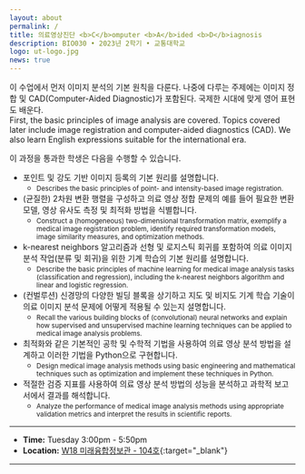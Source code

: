 ```yaml
---
layout: about
permalink: /
title: 의료영상진단 <b>C</b>omputer <b>A</b>ided <b>D</b>iagnosis
description: BIO030 • 2023년 2학기 • 교통대학교
logo: ut-logo.jpg
news: true
---
```


이 수업에서 먼저 이미지 분석의 기본 원칙을 다룬다. 나중에 다루는 주제에는 이미지 정합 및 CAD(Computer-Aided Diagnostic)가 포함된다. 국제한 시대에 맞게 영어 표현도 배운다.<br>
First, the basic principles of image analysis are covered. Topics covered later include image registration and computer-aided diagnostics (CAD). We also learn English expressions suitable for the international era.

이 과정을 통과한 학생은 다음을 수행할 수 있습니다.

- 포인트 및 강도 기반 이미지 등록의 기본 원리를 설명합니다.
  - <small>Describes the basic principles of point- and intensity-based image registration.</small>
- (균질한) 2차원 변환 행렬을 구성하고 의료 영상 정합 문제의 예를 들어 필요한 변환 모델, 영상 유사도 측정 및 최적화 방법을 식별합니다.
  - <small>Construct a (homogeneous) two-dimensional transformation matrix, exemplify a medical image registration problem, identify required transformation models, image similarity measures, and optimization methods.</small>
- k-nearest neighbors 알고리즘과 선형 및 로지스틱 회귀를 포함하여 의료 이미지 분석 작업(분류 및 회귀)을 위한 기계 학습의 기본 원리를 설명합니다.
  - <small>Describe the basic principles of machine learning for medical image analysis tasks (classification and regression), including the k-nearest neighbors algorithm and linear and logistic regression.</small>
- (컨벌루션) 신경망의 다양한 빌딩 블록을 상기하고 지도 및 비지도 기계 학습 기술이 의료 이미지 분석 문제에 어떻게 적용될 수 있는지 설명합니다.
  - <small>Recall the various building blocks of (convolutional) neural networks and explain how supervised and unsupervised machine learning techniques can be applied to medical image analysis problems.</small>
- 최적화와 같은 기본적인 공학 및 수학적 기법을 사용하여 의료 영상 분석 방법을 설계하고 이러한 기법을 Python으로 구현합니다.
  - <small>Design medical image analysis methods using basic engineering and mathematical techniques such as optimization and implement these techniques in Python.</small>
- 적절한 검증 지표를 사용하여 의료 영상 분석 방법의 성능을 분석하고 과학적 보고서에서 결과를 해석합니다.
  - <small>Analyze the performance of medical image analysis methods using appropriate validation metrics and interpret the results in scientific reports.</small>

---

- **Time:** Tuesday 3:00pm - 5:50pm
- **Location:** [W18 미래융합정보관 - 104호](https://www.google.com/maps/place/Posner+Hall/@40.4424422,-79.9448675){:target="\_blank"}
<!-- - **Discussion:** [Piazza](https://piazza.com/class/jqh4n6275r82yq){:target="\_blank"}
- **HW submission:** [Gradescope](https://www.gradescope.com/courses/36025){:target="\_blank"}
- **Online lectures:** The lectures will be live-streamed through [Panopto](https://scs.hosted.panopto.com/Panopto/Pages/Sessions/List.aspx?folderID=0f44b4d7-fb4e-49eb-b88d-a9d00125e1b3){:target="\_blank"}, recorded, and made available on [YouTube](https://www.youtube.com/playlist?list=PLoZgVqqHOumTY2CAQHL45tQp6kmDnDcqn){:target="\_blank"}.
- **Contact:** Students should ask all course-related questions on [Piazza](https://piazza.com/class/jqh4n6275r82yq){:target="\_blank"}, where you will also find announcements. For external enquiries, personal matters, or in emergencies, you can email us at *10708-instructor@cs.cmu.edu*. -->

---
